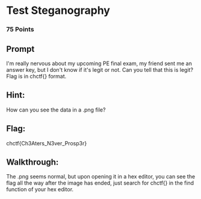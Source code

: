 # Test Steganography
### 75 Points
## Prompt
I'm really nervous about my upcoming PE final exam, my friend sent me an answer key, but I don't know if it's legit or not. Can you tell that this is legit? Flag is in chctf{} format.

## Hint:

How can you see the data in a .png file?

## Flag:

chctf{Ch3Aters_N3ver_Prosp3r}

## Walkthrough:

The .png seems normal, but upon opening it in a hex editor, you can see the flag all the way after the image has ended, just search for chctf{} in the find function of your hex editor.

